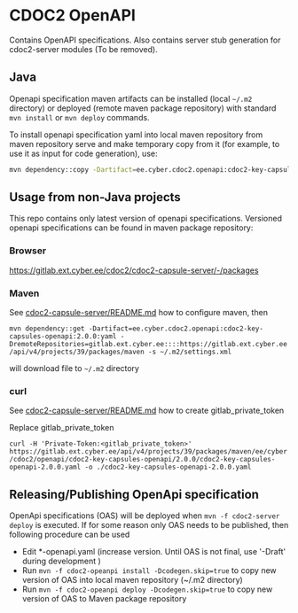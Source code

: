 # CDOC2 OpenAPI

Contains OpenAPI specifications. Also contains server stub generation for cdoc2-server modules (To be removed).

## Java

Openapi specification maven artifacts can be installed (local `~/.m2` directory) or deployed 
(remote maven package repository) with standard `mvn install` or `mvn deploy` commands. 

To install openapi specification yaml into local maven repository from maven repository serve and 
make temporary copy from it (for example, to use it as input for code generation), use:
```bash
mvn dependency::copy -Dartifact=ee.cyber.cdoc2.openapi:cdoc2-key-capsules-openapi:2.0.0:yaml -DoutputDirectory=./target/openapi
```


## Usage from non-Java projects

This repo contains only latest version of openapi specifications. Versioned openapi specifications 
can be found in maven package repository:

### Browser

https://gitlab.ext.cyber.ee/cdoc2/cdoc2-capsule-server/-/packages

### Maven

See [cdoc2-capsule-server/README.md](../README.md) how to configure maven, then

`mvn dependency::get -Dartifact=ee.cyber.cdoc2.openapi:cdoc2-key-capsules-openapi:2.0.0:yaml -DremoteRepositories=gitlab.ext.cyber.ee::::https://gitlab.ext.cyber.ee/api/v4/projects/39/packages/maven -s ~/.m2/settings.xml`

will download file to `~/.m2` directory

### curl
See [cdoc2-capsule-server/README.md](../README.md) how to create gitlab_private_token

Replace gitlab_private_token

`curl -H 'Private-Token:<gitlab_private_token>' https://gitlab.ext.cyber.ee/api/v4/projects/39/packages/maven/ee/cyber/cdoc2/openapi/cdoc2-key-capsules-openapi/2.0.0/cdoc2-key-capsules-openapi-2.0.0.yaml -o ./cdoc2-key-capsules-openapi-2.0.0.yaml`

## Releasing/Publishing OpenApi specification

OpenApi specifications (OAS) will be deployed when `mvn -f cdoc2-server deploy` is executed. If for some
reason only OAS needs to be published, then following procedure can be used

* Edit *-openapi.yaml (increase version. Until OAS is not final, use '-Draft' during development )
* Run `mvn -f cdoc2-opeanpi install -Dcodegen.skip=true` to copy new version of OAS into local maven repository (~/.m2 directory)
* Run `mvn -f cdoc2-opeanpi deploy -Dcodegen.skip=true` to copy new version of OAS to Maven package repository



